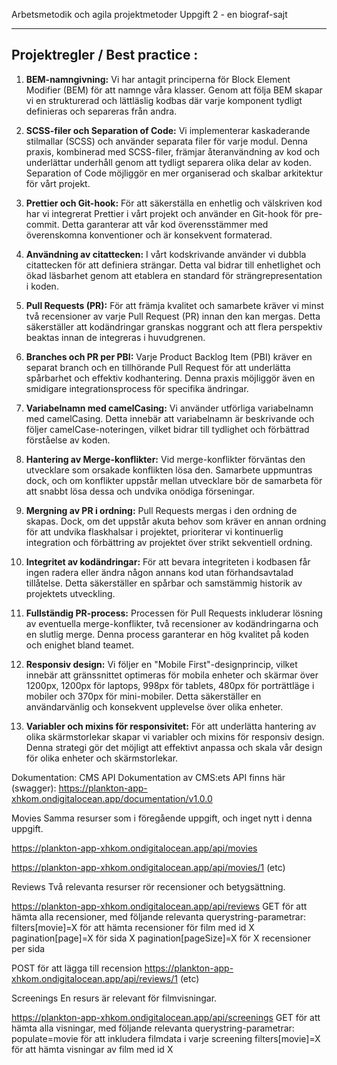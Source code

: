 
Arbetsmetodik och agila projektmetoder Uppgift 2 - en biograf-sajt

------------------------------------------------------------
**Projektregler / Best practice :**
------------------------------------------------------------

1) **BEM-namngivning:**
Vi har antagit principerna för Block Element Modifier (BEM) för att namnge våra klasser. Genom att följa BEM skapar vi en strukturerad och lättläslig kodbas där varje komponent tydligt definieras och separeras från andra.

2) **SCSS-filer och Separation of Code:**
Vi implementerar kaskaderande stilmallar (SCSS) och använder separata filer för varje modul. Denna praxis, kombinerad med SCSS-filer, främjar återanvändning av kod och underlättar underhåll genom att tydligt separera olika delar av koden. Separation of Code möjliggör en mer organiserad och skalbar arkitektur för vårt projekt.

3) **Prettier och Git-hook:**
För att säkerställa en enhetlig och välskriven kod har vi integrerat Prettier i vårt projekt och använder en Git-hook för pre-commit. Detta garanterar att vår kod överensstämmer med överenskomna konventioner och är konsekvent formaterad.

4) **Användning av citattecken:**
I vårt kodskrivande använder vi dubbla citattecken för att definiera strängar. Detta val bidrar till enhetlighet och ökad läsbarhet genom att etablera en standard för strängrepresentation i koden.

5) **Pull Requests (PR):**
För att främja kvalitet och samarbete kräver vi minst två recensioner av varje Pull Request (PR) innan den kan mergas. Detta säkerställer att kodändringar granskas noggrant och att flera perspektiv beaktas innan de integreras i huvudgrenen.

6) **Branches och PR per PBI:**
Varje Product Backlog Item (PBI) kräver en separat branch och en tillhörande Pull Request för att underlätta spårbarhet och effektiv kodhantering. Denna praxis möjliggör även en smidigare integrationsprocess för specifika ändringar.

7) **Variabelnamn med camelCasing:**
Vi använder utförliga variabelnamn med camelCasing. Detta innebär att variabelnamn är beskrivande och följer camelCase-noteringen, vilket bidrar till tydlighet och förbättrad förståelse av koden.

8) **Hantering av Merge-konflikter:**
Vid merge-konflikter förväntas den utvecklare som orsakade konflikten lösa den. Samarbete uppmuntras dock, och om konflikter uppstår mellan utvecklare bör de samarbeta för att snabbt lösa dessa och undvika onödiga förseningar.

9) **Mergning av PR i ordning:**
Pull Requests mergas i den ordning de skapas. Dock, om det uppstår akuta behov som kräver en annan ordning för att undvika flaskhalsar i projektet, prioriterar vi kontinuerlig integration och förbättring av projektet över strikt sekventiell ordning.

10) **Integritet av kodändringar:**
För att bevara integriteten i kodbasen får ingen radera eller ändra någon annans kod utan förhandsavtalad tillåtelse. Detta säkerställer en spårbar och samstämmig historik av projektets utveckling.

11) **Fullständig PR-process:**
Processen för Pull Requests inkluderar lösning av eventuella merge-konflikter, två recensioner av kodändringarna och en slutlig merge. Denna process garanterar en hög kvalitet på koden och enighet bland teamet.

12) **Responsiv design:**
Vi följer en "Mobile First"-designprincip, vilket innebär att gränssnittet optimeras för mobila enheter och skärmar över 1200px, 1200px för laptops, 998px för tablets, 480px för porträttläge i mobiler och 370px för mini-mobiler. Detta säkerställer en användarvänlig och konsekvent upplevelse över olika enheter.

13) **Variabler och mixins för responsivitet:**
För att underlätta hantering av olika skärmstorlekar skapar vi variabler och mixins för responsiv design. Denna strategi gör det möjligt att effektivt anpassa och skala vår design för olika enheter och skärmstorlekar.


Dokumentation: CMS API
Dokumentation av CMS:ets API finns här (swagger): https://plankton-app-xhkom.ondigitalocean.app/documentation/v1.0.0 

Movies
Samma resurser som i föregående uppgift, och inget nytt i denna uppgift.

https://plankton-app-xhkom.ondigitalocean.app/api/movies 

https://plankton-app-xhkom.ondigitalocean.app/api/movies/1 (etc)


Reviews
Två relevanta resurser rör recensioner och betygsättning.

https://plankton-app-xhkom.ondigitalocean.app/api/reviews
GET för att hämta alla recensioner, med följande relevanta querystring-parametrar:
filters[movie]=X för att hämta recensioner för film med id X
pagination[page]=X för sida X
pagination[pageSize]=X för X recensioner per sida

POST för att lägga till recension
https://plankton-app-xhkom.ondigitalocean.app/api/reviews/1 (etc)


Screenings
En resurs är relevant för filmvisningar.

https://plankton-app-xhkom.ondigitalocean.app/api/screenings
GET för att hämta alla visningar, med följande relevanta querystring-parametrar:
populate=movie för att inkludera filmdata i varje screening
filters[movie]=X för att hämta visningar av film med id X